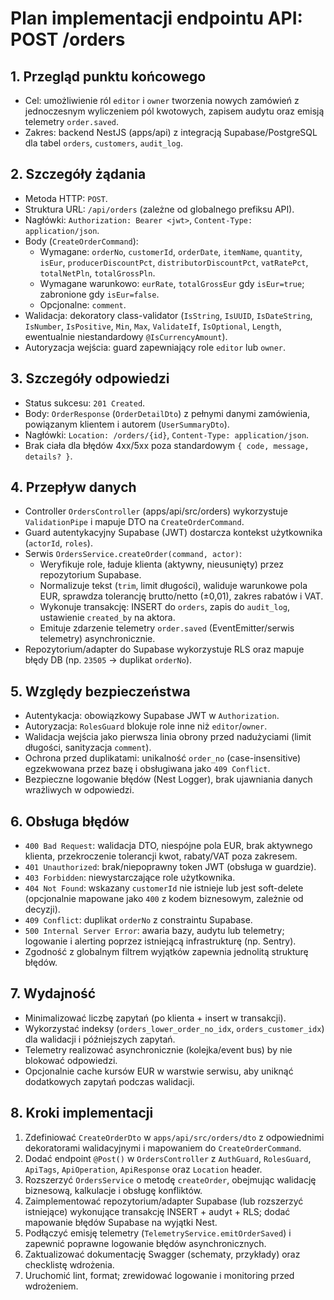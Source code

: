 # Plan implementacji endpointu API: POST /orders

## 1. Przegląd punktu końcowego
- Cel: umożliwienie ról `editor` i `owner` tworzenia nowych zamówień z jednoczesnym wyliczeniem pól kwotowych, zapisem audytu oraz emisją telemetry `order.saved`.
- Zakres: backend NestJS (apps/api) z integracją Supabase/PostgreSQL dla tabel `orders`, `customers`, `audit_log`.

## 2. Szczegóły żądania
- Metoda HTTP: `POST`.
- Struktura URL: `/api/orders` (zależne od globalnego prefiksu API).
- Nagłówki: `Authorization: Bearer <jwt>`, `Content-Type: application/json`.
- Body (`CreateOrderCommand`):
  - Wymagane: `orderNo`, `customerId`, `orderDate`, `itemName`, `quantity`, `isEur`, `producerDiscountPct`, `distributorDiscountPct`, `vatRatePct`, `totalNetPln`, `totalGrossPln`.
  - Wymagane warunkowo: `eurRate`, `totalGrossEur` gdy `isEur=true`; zabronione gdy `isEur=false`.
  - Opcjonalne: `comment`.
- Walidacja: dekoratory class-validator (`IsString`, `IsUUID`, `IsDateString`, `IsNumber`, `IsPositive`, `Min`, `Max`, `ValidateIf`, `IsOptional`, `Length`, ewentualnie niestandardowy `@IsCurrencyAmount`).
- Autoryzacja wejścia: guard zapewniający role `editor` lub `owner`.

## 3. Szczegóły odpowiedzi
- Status sukcesu: `201 Created`.
- Body: `OrderResponse` (`OrderDetailDto`) z pełnymi danymi zamówienia, powiązanym klientem i autorem (`UserSummaryDto`).
- Nagłówki: `Location: /orders/{id}`, `Content-Type: application/json`.
- Brak ciała dla błędów 4xx/5xx poza standardowym `{ code, message, details? }`.

## 4. Przepływ danych
- Controller `OrdersController` (apps/api/src/orders) wykorzystuje `ValidationPipe` i mapuje DTO na `CreateOrderCommand`.
- Guard autentykacyjny Supabase (JWT) dostarcza kontekst użytkownika (`actorId`, `roles`).
- Serwis `OrdersService.createOrder(command, actor)`:
  - Weryfikuje role, ładuje klienta (aktywny, nieusunięty) przez repozytorium Supabase.
  - Normalizuje tekst (`trim`, limit długości), waliduje warunkowe pola EUR, sprawdza tolerancję brutto/netto (±0,01), zakres rabatów i VAT.
  - Wykonuje transakcję: INSERT do `orders`, zapis do `audit_log`, ustawienie `created_by` na aktora.
  - Emituje zdarzenie telemetry `order.saved` (EventEmitter/serwis telemetry) asynchronicznie.
- Repozytorium/adapter do Supabase wykorzystuje RLS oraz mapuje błędy DB (np. `23505` → duplikat `orderNo`).

## 5. Względy bezpieczeństwa
- Autentykacja: obowiązkowy Supabase JWT w `Authorization`.
- Autoryzacja: `RolesGuard` blokuje role inne niż `editor`/`owner`.
- Walidacja wejścia jako pierwsza linia obrony przed nadużyciami (limit długości, sanityzacja `comment`).
- Ochrona przed duplikatami: unikalność `order_no` (case-insensitive) egzekwowana przez bazę i obsługiwana jako `409 Conflict`.
- Bezpieczne logowanie błędów (Nest Logger), brak ujawniania danych wrażliwych w odpowiedzi.

## 6. Obsługa błędów
- `400 Bad Request`: walidacja DTO, niespójne pola EUR, brak aktywnego klienta, przekroczenie tolerancji kwot, rabaty/VAT poza zakresem.
- `401 Unauthorized`: brak/niepoprawny token JWT (obsługa w guardzie).
- `403 Forbidden`: niewystarczające role użytkownika.
- `404 Not Found`: wskazany `customerId` nie istnieje lub jest soft-delete (opcjonalnie mapowane jako `400` z kodem biznesowym, zależnie od decyzji).
- `409 Conflict`: duplikat `orderNo` z constraintu Supabase.
- `500 Internal Server Error`: awaria bazy, audytu lub telemetry; logowanie i alerting poprzez istniejącą infrastrukturę (np. Sentry).
- Zgodność z globalnym filtrem wyjątków zapewnia jednolitą strukturę błędów.

## 7. Wydajność
- Minimalizować liczbę zapytań (po klienta + insert w transakcji).
- Wykorzystać indeksy (`orders_lower_order_no_idx`, `orders_customer_idx`) dla walidacji i późniejszych zapytań.
- Telemetry realizować asynchronicznie (kolejka/event bus) by nie blokować odpowiedzi.
- Opcjonalnie cache kursów EUR w warstwie serwisu, aby uniknąć dodatkowych zapytań podczas walidacji.

## 8. Kroki implementacji
1. Zdefiniować `CreateOrderDto` w `apps/api/src/orders/dto` z odpowiednimi dekoratorami walidacyjnymi i mapowaniem do `CreateOrderCommand`.
2. Dodać endpoint `@Post()` w `OrdersController` z `AuthGuard`, `RolesGuard`, `ApiTags`, `ApiOperation`, `ApiResponse` oraz `Location` header.
3. Rozszerzyć `OrdersService` o metodę `createOrder`, obejmując walidację biznesową, kalkulacje i obsługę konfliktów.
4. Zaimplementować repozytorium/adapter Supabase (lub rozszerzyć istniejące) wykonujące transakcję INSERT + audyt + RLS; dodać mapowanie błędów Supabase na wyjątki Nest.
5. Podłączyć emisję telemetry (`TelemetryService.emitOrderSaved`) i zapewnić poprawne logowanie błędów asynchronicznych.
7. Zaktualizować dokumentację Swagger (schematy, przykłady) oraz checklistę wdrożenia.
8. Uruchomić lint, format; zrewidować logowanie i monitoring przed wdrożeniem.
